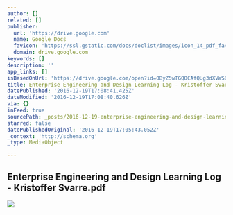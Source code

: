 ```yaml
---
author: []
related: []
publisher:
  url: 'https://drive.google.com'
  name: Google Docs
  favicon: 'https://ssl.gstatic.com/docs/doclist/images/icon_14_pdf_favicon.ico'
  domain: drive.google.com
keywords: []
description: ''
app_links: []
isBasedOnUrl: 'https://drive.google.com/open?id=0ByZ5wTGQOCAfQUg3dXVWSGtZOWM'
title: Enterprise Engineering and Design Learning Log - Kristoffer Svarre.pdf
datePublished: '2016-12-19T17:08:41.425Z'
dateModified: '2016-12-19T17:08:40.626Z'
via: {}
inFeed: true
sourcePath: _posts/2016-12-19-enterprise-engineering-and-design-learning-log-kristoffer.md
starred: false
datePublishedOriginal: '2016-12-19T17:05:43.052Z'
_context: 'http://schema.org'
_type: MediaObject

---
```

<article style=""><h1>Enterprise Engineering and Design Learning Log - Kristoffer Svarre.pdf</h1><img src="https://lh6.googleusercontent.com/M20tH4M8maJPzdI5FS1IH_U_GFS-waaVjUmyin_BBsajGUED9HDKgg=w1200-h630-p" /></article>